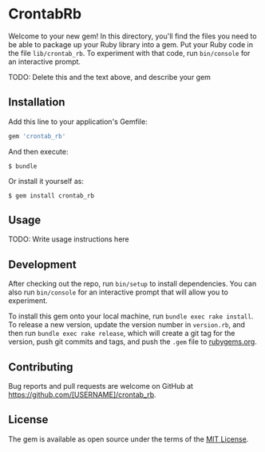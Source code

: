 # CrontabRb

Welcome to your new gem! In this directory, you'll find the files you need to be able to package up your Ruby library into a gem. Put your Ruby code in the file `lib/crontab_rb`. To experiment with that code, run `bin/console` for an interactive prompt.

TODO: Delete this and the text above, and describe your gem

## Installation

Add this line to your application's Gemfile:

```ruby
gem 'crontab_rb'
```

And then execute:

    $ bundle

Or install it yourself as:

    $ gem install crontab_rb

## Usage

TODO: Write usage instructions here

## Development

After checking out the repo, run `bin/setup` to install dependencies. You can also run `bin/console` for an interactive prompt that will allow you to experiment.

To install this gem onto your local machine, run `bundle exec rake install`. To release a new version, update the version number in `version.rb`, and then run `bundle exec rake release`, which will create a git tag for the version, push git commits and tags, and push the `.gem` file to [rubygems.org](https://rubygems.org).

## Contributing

Bug reports and pull requests are welcome on GitHub at https://github.com/[USERNAME]/crontab_rb.

## License

The gem is available as open source under the terms of the [MIT License](http://opensource.org/licenses/MIT).
